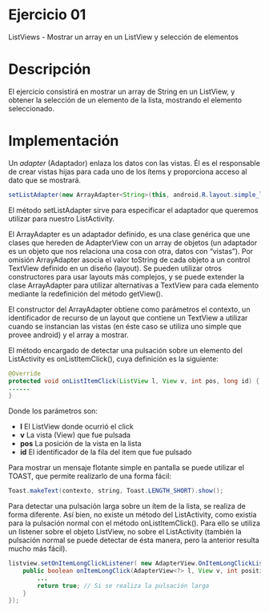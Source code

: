 # Ejercicio 01

ListViews - Mostrar un array en un ListView y selección de elementos

# Descripción

El ejercicio consistirá en mostrar un array de String en un ListView, y obtener la selección de un elemento de la lista, mostrando el elemento seleccionado.

# Implementación

Un *adapter* (Adaptador) enlaza los datos con las vistas. Él es el responsable de crear vistas hijas para cada uno de los ítems y proporciona acceso al dato que se mostrará.

```java
setListAdapter(new ArrayAdapter<String>(this, android.R.layout.simple_list_item_1, array));
```


El método setListAdapter sirve para especificar el adaptador que queremos utilizar para nuestro ListActivity.

El ArrayAdapter es un adaptador definido, es una clase genérica que une clases que hereden de AdapterView con un array de objetos (un adaptador es un objeto que nos relaciona una cosa con otra, datos con “vistas”). Por omisión ArrayAdapter asocia el valor toString de cada objeto a un control TextView definido en un diseño (layout). Se pueden utilizar otros constructores para usar layouts más complejos, y se puede extender la clase ArrayAdapter para utilizar alternativas a TextView para cada elemento mediante la redefinición del método getView().

El constructor del ArrayAdapter obtiene como parámetros el contexto, un identificador de recurso de un layout que contiene un TextView a utilizar cuando se instancian las vistas (en éste caso se utiliza uno simple que provee android) y el array a mostrar.

El método encargado de detectar una pulsación sobre un elemento del ListActivity es onListItemClick(), cuya definición es la siguiente:

```java
@Override
protected void onListItemClick(ListView l, View v, int pos, long id) { super.onListItemClick(l, v, position, id);
......
}
```

Donde los parámetros son:

- **l** El ListView donde ocurrió el click
- **v** La vista (View) que fue pulsada 
- **pos** La posición de la vista en la lista
- **id** El identificador de la fila del item que fue pulsado

Para mostrar un mensaje flotante simple en pantalla se puede utilizar el TOAST, que permite realizarlo de una forma fácil:

```java
Toast.makeText(contexto, string, Toast.LENGTH_SHORT).show();
```

Para detectar una pulsación larga sobre un ítem de la lista, se realiza de forma diferente. Así bien, no existe un método del ListActivity, como existía para la pulsación normal con el método onListItemClick(). Para ello se utiliza un listener sobre el objeto ListView, no sobre el ListActivity (también la pulsación normal se puede detectar de ésta manera, pero la anterior resulta mucho más fácil).

```java
listview.setOnItemLongClickListener( new AdapterView.OnItemLongClickListener(){
    public boolean onItemLongClick(AdapterView<?> l, View v, int position, long id) {
        ...
        return true; // Si se realiza la pulsación larga
    } 
});
```